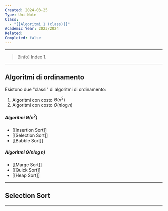 ```yaml
---
Created: 2024-03-25
Type: Uni Note
Class:
  - "[[Algoritmi 1 (class)]]"
Academic Year: 2023/2024
Related: 
Completed: false
---
```

---

>[!info] Index
>1. 

---
## Algoritmi di ordinamento

Esistono due "classi" di algoritmi di ordinamento:
1. Algoritmi con costo $\Theta(n^{2})$
2. Algoritmi con costo $\Theta(n \log n)$

##### Algoritmi $\Theta(n^{2})$
- [[Insertion Sort]]
- [[Selection Sort]]
- [[Bubble Sort]]

##### Algoritmi $\Theta(n \log n)$
- [[Marge Sort]]
- [[Quick Sort]]
- [[Heap Sort]]


---
## Selection Sort




---